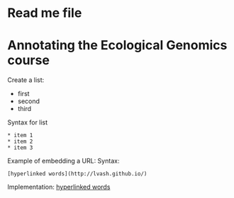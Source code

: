 # Read me file

# Annotating the Ecological Genomics course

Create a list:   
* first   
* second   
* third   
   
Syntax for list   
```
* item 1   
* item 2   
* item 3   
```

Example of embedding a URL:
Syntax:
```
[hyperlinked words](http://lvash.github.io/)
```

Implementation:
[hyperlinked words](http://lvash.github.io/)
